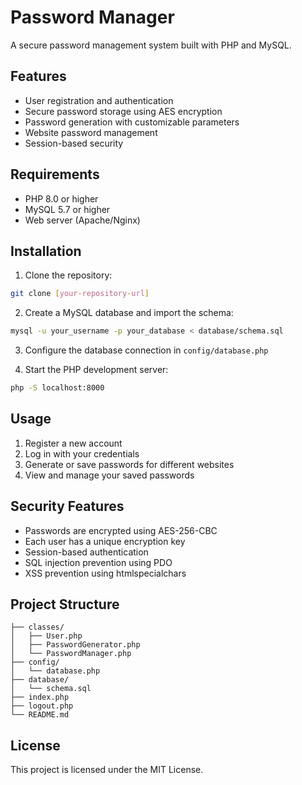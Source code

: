 # Password Manager

A secure password management system built with PHP and MySQL.

## Features

- User registration and authentication
- Secure password storage using AES encryption
- Password generation with customizable parameters
- Website password management
- Session-based security

## Requirements

- PHP 8.0 or higher
- MySQL 5.7 or higher
- Web server (Apache/Nginx)

## Installation

1. Clone the repository:
```bash
git clone [your-repository-url]
```

2. Create a MySQL database and import the schema:
```bash
mysql -u your_username -p your_database < database/schema.sql
```

3. Configure the database connection in `config/database.php`

4. Start the PHP development server:
```bash
php -S localhost:8000
```

## Usage

1. Register a new account
2. Log in with your credentials
3. Generate or save passwords for different websites
4. View and manage your saved passwords

## Security Features

- Passwords are encrypted using AES-256-CBC
- Each user has a unique encryption key
- Session-based authentication
- SQL injection prevention using PDO
- XSS prevention using htmlspecialchars

## Project Structure

```
├── classes/
│   ├── User.php
│   ├── PasswordGenerator.php
│   └── PasswordManager.php
├── config/
│   └── database.php
├── database/
│   └── schema.sql
├── index.php
├── logout.php
└── README.md
```

## License

This project is licensed under the MIT License. 